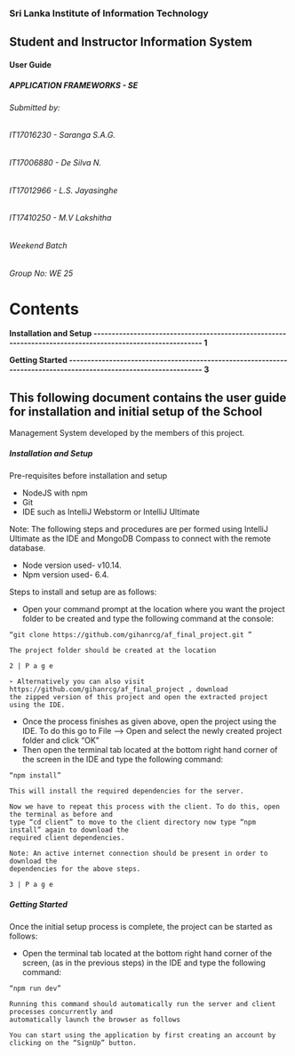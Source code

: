 ### Sri Lanka Institute of Information Technology

## Student and Instructor Information System

#### User Guide

##### APPLICATION FRAMEWORKS - SE

###### Submitted by:

###### IT17016230 - Saranga S.A.G.

###### IT17006880 - De Silva N.

###### IT17012966 - L.S. Jayasinghe

###### IT17410250 - M.V Lakshitha

###### Weekend Batch

###### Group No: WE 25



# Contents

**Installation and Setup ---------------------------------------------------------------------------------------------------------- 1**

**Getting Started ----------------------------------------------------------------------------------------------------------------- 3**



## This following document contains the user guide for installation and initial setup of the School

Management System developed by the members of this project.

##### Installation and Setup

Pre-requisites before installation and setup

- NodeJS with npm
- Git
- IDE such as IntelliJ Webstorm or IntelliJ Ultimate

Note: The following steps and procedures are per formed using IntelliJ Ultimate as the IDE and
MongoDB Compass to connect with the remote database.

- Node version used- v10.14.
- Npm version used- 6.4.

Steps to install and setup are as follows:

- Open your command prompt at the location where you want the project folder to be created and
    type the following command at the console:

```
“git clone https://github.com/gihanrcg/af_final_project.git ”
```
```
The project folder should be created at the location
```

```
2 | P a g e
```
```
➢ Alternatively you can also visit https://github.com/gihanrcg/af_final_project , download
the zipped version of this project and open the extracted project using the IDE.
```
- Once the process finishes as given above, open the project using the IDE. To do this go to
    File --> Open and select the newly created project folder and click “OK”
- Then open the terminal tab located at the bottom right hand corner of the screen in the IDE and
    type the following command:

```
“npm install”
```
```
This will install the required dependencies for the server.
```
```
Now we have to repeat this process with the client. To do this, open the terminal as before and
type “cd client” to move to the client directory now type “npm install” again to download the
required client dependencies.
```
```
Note: An active internet connection should be present in order to download the
dependencies for the above steps.
```

```
3 | P a g e
```
##### Getting Started

Once the initial setup process is complete, the project can be started as follows:

- Open the terminal tab located at the bottom right hand corner of the screen, (as in the previous
    steps) in the IDE and type the following command:

```
“npm run dev”
```
```
Running this command should automatically run the server and client processes concurrently and
automatically launch the browser as follows
```
```
You can start using the application by first creating an account by clicking on the “SignUp” button.
```

